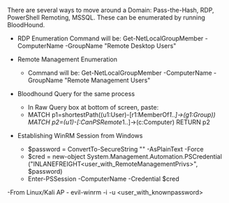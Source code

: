 There are several ways to move around a Domain:
	Pass-the-Hash, RDP, PowerShell Remoting, MSSQL. These can be enumerated by running BloodHound.

- RDP Enumeration
	Command will be: Get-NetLocalGroupMember -ComputerName <targetHost> -GroupName "Remote Desktop Users"

- Remote Management Enumeration
	- Command will be: Get-NetLocalGroupMember -ComputerName <targetHost> -GroupName "Remote Management Users"

- Bloodhound Query for the same process
	- In Raw Query box at bottom of screen, paste:
	- MATCH p1=shortestPath((u1:User)-[r1:MemberOf*1..]->(g1:Group)) MATCH p2=(u1)-[:CanPSRemote*1..]->(c:Computer) RETURN p2

- Establishing WinRM Session from Windows
	- $password = ConvertTo-SecureString "<password>" -AsPlainText -Force
	- $cred = new-object System.Management.Automation.PSCredential ("INLANEFREIGHT\<user_with_RemoteManagementPrivs>", $password)
	- Enter-PSSession -ComputerName <targetHost> -Credential $cred

-From Linux/Kali AP
	- evil-winrm -i <IPaddr> -u <user_with_knownpassword>